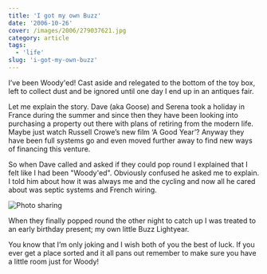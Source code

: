 ```yaml
---
title: 'I got my own Buzz'
date: '2006-10-26'
cover: /images/2006/279037621.jpg
category: article
tags:
  - 'life'
slug: 'i-got-my-own-buzz'
---
```


I’ve been Woody'ed!
Cast aside and relegated to the bottom of the toy box, left to collect dust and be ignored until one day I end up in an antiques fair.

Let me explain the story.
Dave (aka Goose) and Serena took a holiday in France during the summer and since then they have been looking into purchasing a property out there with plans of retiring from the modern life. Maybe just watch Russell Crowe’s new film ‘A Good Year’?
Anyway they have been full systems go and even moved further away to find new ways of financing this venture.

So when Dave called and asked if they could pop round I explained that I felt like I had been "Woody'ed". Obviously confused he asked me to explain.
I told him about how it was always me and the cycling and now all he cared about was septic systems and French wiring.

![Photo sharing][image-1]

When they finally popped round the other night to catch up I was treated to an early birthday present; my own little Buzz Lightyear.

You know that I’m only joking and I wish both of you the best of luck. If you ever get a place sorted and it all pans out remember to make sure you have a little room just for Woody!

[image-1]: /images/2006/279037621.jpg
